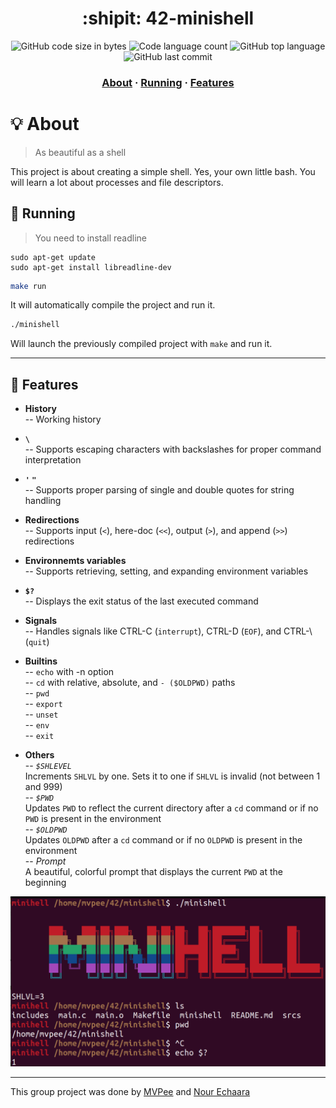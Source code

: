 <h1 align="center">
	:shipit: 42-minishell
</h1>

<p align="center">
	<img alt="GitHub code size in bytes" src="https://img.shields.io/github/languages/code-size/MVPee/42-minishell?color=lightblue" />
	<img alt="Code language count" src="https://img.shields.io/github/languages/count/MVPee/42-minishell?color=yellow" />
	<img alt="GitHub top language" src="https://img.shields.io/github/languages/top/MVPee/42-minishell?color=blue" />
	<img alt="GitHub last commit" src="https://img.shields.io/github/last-commit/MVPee/42-minishell?color=green" />
</p>

<h3 align="center">
	<a href="#-about">About</a>
	<span> · </span>
	<a href="#-running">Running</a>
	<span> · </span>
	<a href="#-features">Features</a>
</h3>


# 💡 About
>As beautiful as a shell

This project is about creating a simple shell. Yes, your own little bash. You will learn a lot about processes and file descriptors.

## 🚀 Running
>You need to install readline
```
sudo apt-get update
sudo apt-get install libreadline-dev
```
```bash
make run
```
It will automatically compile the project and run it.
```bash
./minishell
```
Will launch the previously compiled project with `make` and run it.

------------

## 📜 Features

- **History**  
  -- Working history

- **`\`**  
  -- Supports escaping characters with backslashes for proper command interpretation

- **`'` `"`**  
  -- Supports proper parsing of single and double quotes for string handling

- **Redirections**  
  -- Supports input (`<`), here-doc (`<<`), output (`>`), and append (`>>`) redirections

- **Environnemts variables**  
  -- Supports retrieving, setting, and expanding environment variables

- **`$?`**  
  -- Displays the exit status of the last executed command

- **Signals**  
  -- Handles signals like CTRL-C (`interrupt`), CTRL-D (`EOF`), and CTRL-\ (`quit`)

- **Builtins**  
  -- `echo` with -n option  
  -- `cd` with relative, absolute, and `- ($OLDPWD)` paths  
  -- `pwd`  
  -- `export`  
  -- `unset`  
  -- `env`  
  -- `exit`  

- **Others**  
  -- *`$SHLEVEL`*  
    Increments `SHLVL` by one. Sets it to one if `SHLVL` is invalid (not between 1 and 999)  
  -- *`$PWD`*  
    Updates `PWD` to reflect the current directory after a `cd` command or if no `PWD` is present in the environment  
  -- *`$OLDPWD`*  
    Updates `OLDPWD` after a `cd` command or if no `OLDPWD` is present in the environment  
  -- *Prompt*  
    A beautiful, colorful prompt that displays the current `PWD` at the beginning  

<p align="center">
	<img src="./.imgs/screenshot.png" width=650>
</p>

---

This group project was done by [MVPee](https://github.com/MVPee) and [Nour Echaara](https://github.com/noureh10)
